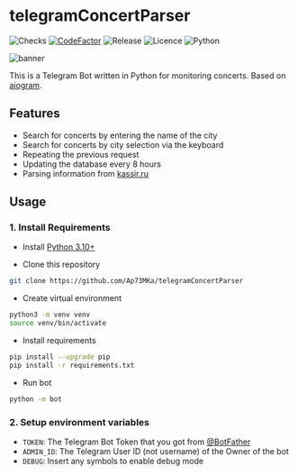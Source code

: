 # telegramConcertParser

![Checks](https://badgen.net/github/checks/ap73mka/telegramConcertParser)
[![CodeFactor](https://www.codefactor.io/repository/github/ap73mka/telegramconcertparser/badge)](https://www.codefactor.io/repository/github/ap73mka/telegramconcertparser)
![Release](https://badgen.net/github/release/ap73mka/telegramConcertParser)
![Licence](https://badgen.net/badge/Licence/MIT/blue)
![Python](https://badgen.net/badge/Python/3.10/blue?icon=pypi)

![banner](https://github.com/Ap73MKa/telegramConcertParser/assets/45181349/af860b57-df03-426a-838f-2210866468b1)

This is a Telegram Bot written in Python for monitoring concerts. Based on [aiogram](https://github.com/aiogram/aiogram).

## Features

- Search for concerts by entering the name of the city
- Search for concerts by city selection via the keyboard
- Repeating the previous request
- Updating the database every 8 hours
- Parsing information from [kassir.ru](https://kassir.ru/)

## Usage

### 1. Install Requirements

- Install [Python 3.10+](https://www.python.org/downloads/)

- Clone this repository<br>

```bash
git clone https://github.com/Ap73MKa/telegramConcertParser
```

- Create virtual environment

```bash
python3 -m venv venv
source venv/bin/activate
```

- Install requirements

```bash
pip install --upgrade pip
pip install -r requirements.txt
```

- Run bot

```bash
python -m bot
```

### 2. Setup environment variables

- `TOKEN`: The Telegram Bot Token that you got from [@BotFather](https://t.me/BotFather)
- `ADMIN_ID`: The Telegram User ID (not username) of the Owner of the bot
- `DEBUG`: Insert any symbols to enable debug mode
